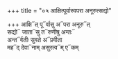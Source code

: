 +++
title = "०५ आक्षित्पूर्वास्वपरा अनूरुत्सद्यो"

+++
आक्षि᳓त् पू᳓र्वासु अ᳓परा अनूरु᳓त्  
सद्यो᳓ जाता᳓सु त᳓रुणीषु अन्तः᳓  
अन्त᳓र्वतीः सुवते अ᳓प्रवीता  
मह᳓द् देवा᳓नाम् असुरत्व᳓म् ए᳓कम्